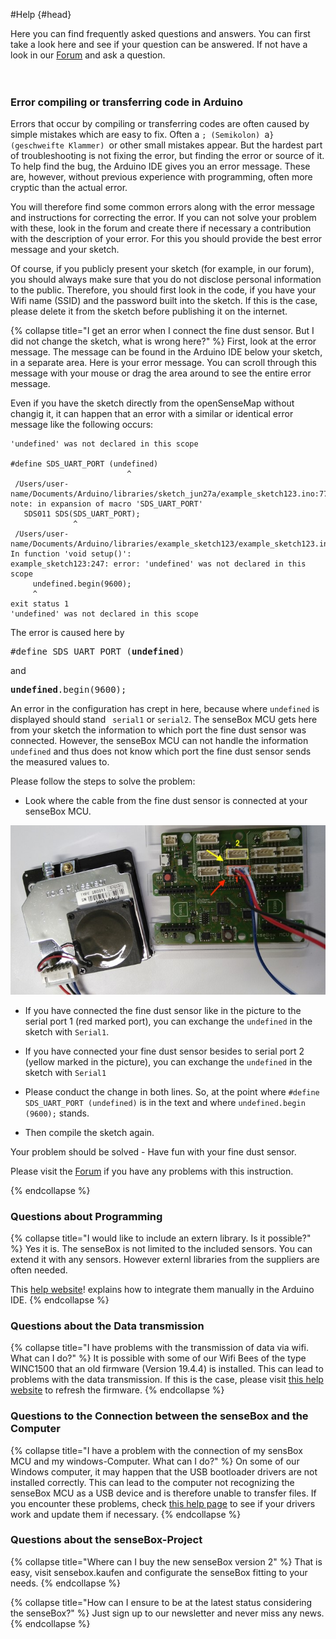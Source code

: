 #Help {#head}
<div class="description">
Here you can find frequently asked questions and answers. You can first take a look here and see if your question can be answered. If not have a look in our <a href="https://forum.sensebox.de/">Forum</a> and ask a question.</div>
<div class="line">
    <br>
    <br>
</div>

### Error compiling or transferring code in Arduino

Errors that occur by compiling or transferring codes are often caused by simple mistakes which are easy to fix. Often a `; (Semikolon) `a`} (geschweifte Klammer) `or other small mistakes appear. But the hardest part of troubleshooting is not fixing the error, but finding the error or source of it. To help find the bug, the Arduino IDE gives you an error message.
These are, however, without previous experience with programming, often more cryptic than the actual error.

You will therefore find some common errors along with the error message and instructions for correcting the error. If you can not solve your problem with these, look in the forum and create there if necessary a contribution with the description of your error. For this you should provide the best error message and your sketch.


<div class="box_info">
    <i class="fa fa-info fa-fw" aria-hidden="true" style="color: #42acf3;"></i>
   Of course, if you publicly present your sketch (for example, in our forum), you should always make sure that you do not disclose personal information to the public. Therefore, you should first look in the code, if you have your Wifi name (SSID) and the password built into the sketch. If this is the case, please delete it from the sketch before publishing it on the internet.
</div>

{% collapse title="I get an error when I connect the fine dust sensor. But I did not change the sketch, what is wrong here?" %}
First, look at the error message. The message can be found in the Arduino IDE below your sketch, in a separate area. Here is your error message. You can scroll through this message with your mouse or drag the area around to see the entire error message.

Even if you have the sketch directly from the openSenseMap without changig it, it can happen that an error with a similar or identical error message like the following occurs:

```arduino
'undefined' was not declared in this scope
   
#define SDS_UART_PORT (undefined)
                          ^
 /Users/user-name/Documents/Arduino/libraries/sketch_jun27a/example_sketch123.ino:77:12: note: in expansion of macro 'SDS_UART_PORT'
   SDS011 SDS(SDS_UART_PORT);
              ^
 /Users/user-name/Documents/Arduino/libraries/example_sketch123/example_sketch123.ino: In function 'void setup()':
example_sketch123:247: error: 'undefined' was not declared in this scope
     undefined.begin(9600);
     ^
exit status 1
'undefined' was not declared in this scope
```

The error is caused here by
<pre>#define SDS_UART_PORT (<b>undefined</b>)</pre>
and
<pre><b>undefined</b>.begin(9600);</pre>


 An error in the configuration has crept in here, because where `undefined` is displayed should stand ` serial1` or `serial2`. The senseBox MCU gets here from your sketch the information to which port the fine dust sensor was connected. However, the senseBox MCU can not handle the information `undefined` and thus does not know which port the fine dust sensor sends the measured values to. 
 
 Please follow the steps to solve the problem:

- Look where the cable from the fine dust sensor is connected at your senseBox MCU.

![Look at which of the two color-coded ports you've connected your fine dust sensor.](pictures/feinstaub_serial_port.jpg)

- If you have connected the fine dust sensor like in the picture to the serial port 1 (red marked port), you can exchange the `undefined` in the sketch with `Serial1`. 

- If you have connected your fine dust sensor besides to serial port 2 (yellow marked in the picture), you can exchange the `undefined` in the sketch with `Serial1`

- Please conduct the change in both lines. So, at the point where `#define SDS_UART_PORT (undefined)` is in the text and where `undefined.begin (9600);` stands.

- Then compile the sketch again. 

Your problem should be solved - Have fun with your fine dust sensor. 

Please visit the [Forum](https://forum.sensebox.de) if you have any problems with this instruction. 

{% endcollapse %}


### Questions about Programming
{% collapse title="I would like to include an extern library. Is it possible?" %}
Yes it is. The senseBox is not limited to the included sensors. You can extend it with any sensors. However externl libraries from the suppliers are often needed. 

This [help website](add-external-libraries.md)! explains how to integrate them manually in the  Arduino IDE. 
{% endcollapse %}


### Questions about the Data transmission

{% collapse title="I have problems with the transmission of data via wifi. What can I do?" %}
It is possible with some of our Wifi Bees of the type WINC1500 that an old firmware (Version 19.4.4) is installed. This can lead to problems with the data transmission. If this is the case, please visit [this help website](additional-info.md) to refresh the firmware.
{% endcollapse %}

### Questions to the Connection between the senseBox and the Computer

{% collapse title="I have a problem with the connection of my sensBox MCU and my windows-Computer. What can I do?" %}
On some of our Windows computer, it may happen that the USB bootloader drivers are not installed correctly. This can lead to the computer not recognizing the senseBox MCU as a USB device and is therefore unable to transfer files. If you encounter these problems, check [this help page](win-boot-help.md) to see if your drivers work and update them if necessary.
{% endcollapse %}


### Questions about the senseBox-Project

{% collapse title="Where can I buy the new senseBox version 2" %}
That is easy, visit sensebox.kaufen and configurate the senseBox fitting to your needs.
{% endcollapse %}


{% collapse title="How can I ensure to be at the latest status considering the senseBox?" %}
Just sign up to our newsletter and never miss any news.     
{% endcollapse %}
